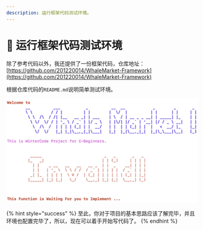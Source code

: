 ```yaml
---
description: 运行框架代码测试环境。
---
```


# 🧪 运行框架代码测试环境

除了参考代码以外，我还提供了一份框架代码，仓库地址： [https://github.com/201220014/WhaleMarket-Framework](https://github.com/201220014/WhaleMarket-Framework)

根据仓库代码的`README.md`说明简单测试环境。

![框架代码初始界面](../.gitbook/assets/initial.png)

{% hint style="success" %}
至此，你对于项目的基本思路应该了解完毕，并且环境也配置完毕了，所以，现在可以着手开始写代码了。
{% endhint %}

